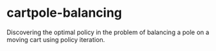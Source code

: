 # cartpole-balancing
Discovering the optimal policy in the problem of balancing a pole on a moving cart using policy iteration.

